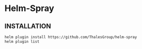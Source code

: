 # Helm-Spray

## INSTALLATION
 
```bash
helm plugin install https://github.com/ThalesGroup/helm-spray
helm plugin list
```
